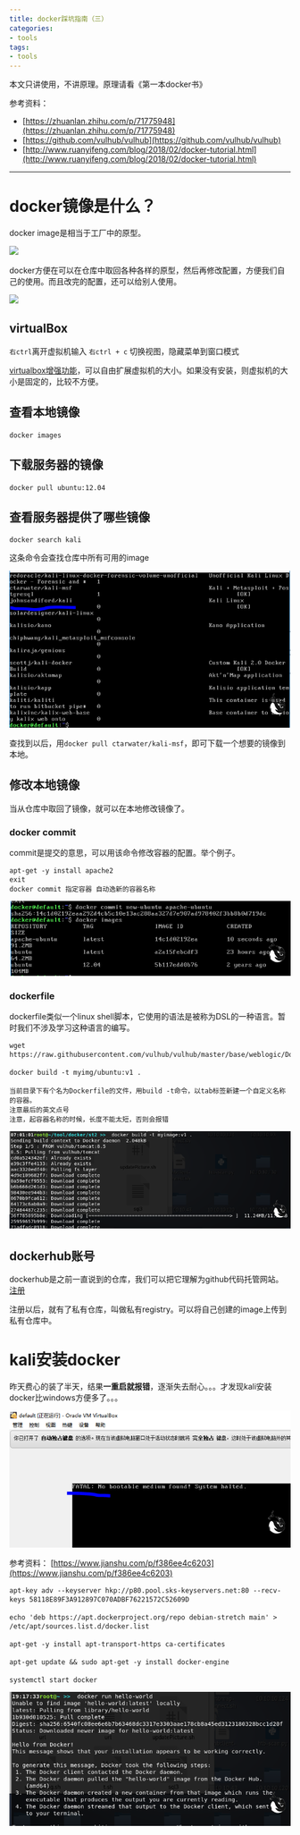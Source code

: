 ```yaml
---
title: docker踩坑指南（三）
categories:
- tools
tags:
- tools
---
```


本文只讲使用，不讲原理。原理请看《第一本docker书》

参考资料：
- [https://zhuanlan.zhihu.com/p/71775948](https://zhuanlan.zhihu.com/p/71775948)
- [https://github.com/vulhub/vulhub](https://github.com/vulhub/vulhub)
- [http://www.ruanyifeng.com/blog/2018/02/docker-tutorial.html](http://www.ruanyifeng.com/blog/2018/02/docker-tutorial.html)

---
# docker镜像是什么？

docker image是相当于工厂中的原型。

![](https://raw.githubusercontent.com/Whale3070/Whale3070.github.io/master/images/08-19-07/8212aebb60aee1275da0ad2460567ecf_hd.jpg)

docker方便在可以在仓库中取回各种各样的原型，然后再修改配置，方便我们自己的使用。而且改完的配置，还可以给别人使用。

![](https://raw.githubusercontent.com/Whale3070/Whale3070.github.io/master/images/08-19-07/91017ba347ee4e540bd10dac5e5fe94c_hd.jpg)

## virtualBox
`右ctrl`离开虚拟机输入
`右ctrl + c` 切换视图，隐藏菜单到窗口模式

[virtualbox增强功能](https://blog.csdn.net/textboy/article/details/48293731)，可以自由扩展虚拟机的大小。如果没有安装，则虚拟机的大小是固定的，比较不方便。

## 查看本地镜像
`docker images`

##  下载服务器的镜像
`docker pull ubuntu:12.04`

## 查看服务器提供了哪些镜像
`docker search kali`

这条命令会查找仓库中所有可用的image

![11](https://raw.githubusercontent.com/Whale3070/Whale3070.github.io/master/images/08-19-07/11.PNG)

查找到以后，用`docker pull ctarwater/kali-msf`，即可下载一个想要的镜像到本地。

## 修改本地镜像
当从仓库中取回了镜像，就可以在本地修改镜像了。

### docker commit
commit是提交的意思，可以用该命令修改容器的配置。举个例子。

```
apt-get -y install apache2
exit
docker commit 指定容器 自动逸新的容器名称
```
![12](https://raw.githubusercontent.com/Whale3070/Whale3070.github.io/master/images/08-19-07/12.PNG)

### dockerfile
dockerfile类似一个linux shell脚本，它使用的语法是被称为DSL的一种语言。暂时我们不涉及学习这种语言的编写。

```
wget https://raw.githubusercontent.com/vulhub/vulhub/master/base/weblogic/Dockerfile

docker build -t myimg/ubuntu:v1 .

当前目录下有个名为Dockerfile的文件，用build -t命令，以tab标签新建一个自定义名称的容器。
注意最后的英文点号
注意，起容器名称的时候，长度不能太短，否则会报错
```

![16](https://raw.githubusercontent.com/Whale3070/Whale3070.github.io/master/images/08-19-07/16.PNG)

## dockerhub账号
dockerhub是之前一直说到的仓库，我们可以把它理解为github代码托管网站。[注册](https://hub.docker.com/signup)

注册以后，就有了私有仓库，叫做私有registry。可以将自己创建的image上传到私有仓库中。


# kali安装docker

昨天费心的装了半天，结果**一重启就报错**，逐渐失去耐心。。。才发现kali安装docker比windows方便多了。。。

![13](https://raw.githubusercontent.com/Whale3070/Whale3070.github.io/master/images/08-19-07/13.PNG)

参考资料： [https://www.jianshu.com/p/f386ee4c6203](https://www.jianshu.com/p/f386ee4c6203)

```
apt-key adv --keyserver hkp://p80.pool.sks-keyservers.net:80 --recv-keys 58118E89F3A912897C070ADBF76221572C52609D

echo 'deb https://apt.dockerproject.org/repo debian-stretch main' > /etc/apt/sources.list.d/docker.list

apt-get -y install apt-transport-https ca-certificates

apt-get update && sudo apt-get -y install docker-engine

systemctl start docker
```
![15](https://raw.githubusercontent.com/Whale3070/Whale3070.github.io/master/images/08-19-07/15.PNG)

